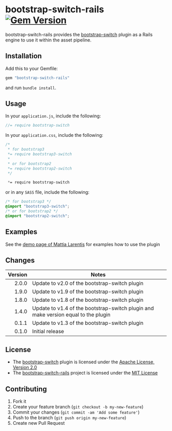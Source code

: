# bootstrap-switch-rails [![Gem Version](https://badge.fury.io/rb/bootstrap-switch-rails.png)](http://badge.fury.io/rb/bootstrap-switch-rails)

bootstrap-switch-rails provides the [bootstrap-switch](http://www.bootstrap-switch.org/)
plugin as a Rails engine to use it within the asset pipeline.

## Installation

Add this to your Gemfile:

```ruby
gem "bootstrap-switch-rails"
```

and run `bundle install`.

## Usage

In your `application.js`, include the following:

```js
//= require bootstrap-switch
```

In your `application.css`, include the following:

```css
/*
 * for bootstrap3
 *= require bootstrap3-switch
 *
 * or for bootstrap2
 *= require bootstrap2-switch
 */

 *= require bootstrap-switch
```

or in any `SASS` file, include the following:

```css
/* for bootstrap3 */
@import "bootstrap3-switch";
/* or for bootstrap2 */
@import "bootstrap2-switch";
```

## Examples

See the [demo page of Mattia Larentis](http://www.bootstrap-switch.org/) for examples how to use the plugin

## Changes

| Version | Notes                                                                               |
| -------:| ----------------------------------------------------------------------------------- |
|   2.0.0 | Update to v2.0 of the bootstrap-switch plugin                                       |
|   1.9.0 | Update to v1.9 of the bootstrap-switch plugin                                       |
|   1.8.0 | Update to v1.8 of the bootstrap-switch plugin                                       |
|   1.4.0 | Update to v1.4 of the bootstrap-switch plugin and make version equal to the plugin  |
|   0.1.1 | Update to v1.3 of the bootstrap-switch plugin                                       |
|   0.1.0 | Initial release                                                                     |

## License

* The [bootstrap-switch](http://www.bootstrap-switch.org/) plugin is licensed under the
[Apache License, Version 2.0](http://www.apache.org/licenses/LICENSE-2.0)
* The [bootstrap-switch-rails](https://github.com/manuelvanrijn/bootstrap-switch-rails) project is
 licensed under the [MIT License](http://opensource.org/licenses/mit-license.html)

## Contributing

1. Fork it
2. Create your feature branch (`git checkout -b my-new-feature`)
3. Commit your changes (`git commit -am 'Add some feature'`)
4. Push to the branch (`git push origin my-new-feature`)
5. Create new Pull Request
